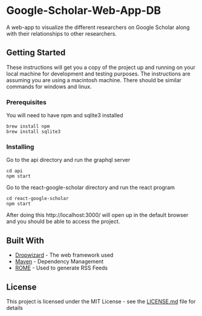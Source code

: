 # Google-Scholar-Web-App-DB

A web-app to visualize the different researchers on Google Scholar along with their relationships to other researchers.

## Getting Started

These instructions will get you a copy of the project up and running on your local machine for development and testing purposes. The instructions are assuming you are using a macintosh machine. There should be similar commands for windows and linux.

### Prerequisites

You will need to have npm and sqlite3 installed

```
brew install npm
brew install sqlite3
```

### Installing

Go to the api directory and run the graphql server
```
cd api
npm start
```

Go to the react-google-scholar directory and run the react program
```
cd react-google-scholar
npm start
```

After doing this http://localhost:3000/ will open up in the default browser and you should be able to access the project.

## Built With

* [Dropwizard](http://www.dropwizard.io/1.0.2/docs/) - The web framework used
* [Maven](https://maven.apache.org/) - Dependency Management
* [ROME](https://rometools.github.io/rome/) - Used to generate RSS Feeds

## License

This project is licensed under the MIT License - see the [LICENSE.md](LICENSE.md) file for details

